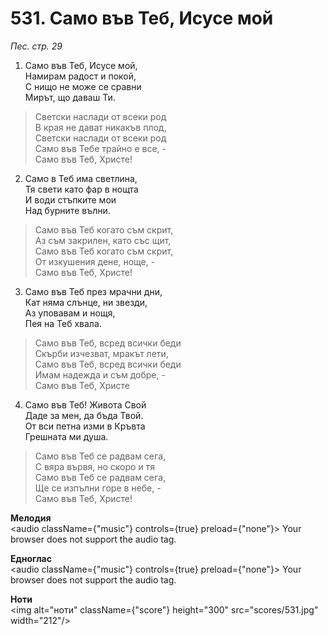 # 531. Само във Теб, Исусе мой  

*Пес. стр. 29*  

1. Само във Теб, Исусе мой,  
Намирам радост и покой,  
С нищо не може се сравни  
Мирът, що даваш Ти.  

> Светски наслади от всеки род  
> В края не дават никакъв плод,  
> Светски наслади от всеки род  
> Само във Тебе трайно е все, -  
> Само във Теб, Христе!  

2. Само в Теб има светлина,  
Тя свети като фар в нощта  
И води стъпките мои  
Над бурните вълни.  

> Само във Теб когато съм скрит,  
> Аз съм закрилен, като със щит,  
> Само във Теб когато съм скрит,  
> От изкушения дене, ноще, -  
> Само във Теб, Христе!  

3. Само във Теб през мрачни дни,  
Кат няма слънце, ни звезди,  
Аз уповавам и нощя,  
Пея на Теб хвала.  

> Само във Теб, всред всички беди  
> Скърби изчезват, мракът лети,  
> Само във Теб, всред всички беди  
> Имам надежда и съм добре, -  
> Само във Теб, Христе  

4. Само във Теб! Живота Свой  
Даде за мен, да бъда Твой.  
От вси петна изми в Кръвта  
Грешната ми душа.  

> Само във Теб се радвам сега,  
> С вяра вървя, но скоро и тя  
> Само във Теб се радвам сега,  
> Ще се изпълни горе в небе, -  
> Само във Теб, Христе!  

__Мелодия__  
<audio className={"music"} controls={true} preload={"none"}><source src="mp3/531.mp3" type="audio/mpeg"/>
Your browser does not support the audio tag.
</audio>  

__Едноглас__  
<audio className={"music"} controls={true} preload={"none"}><source src="transp/531.mp3" type="audio/mpeg"/>
Your browser does not support the audio tag.
</audio>  

__Ноти__  
<img alt="ноти" className={"score"} height="300" src="scores/531.jpg" width="212"/>
